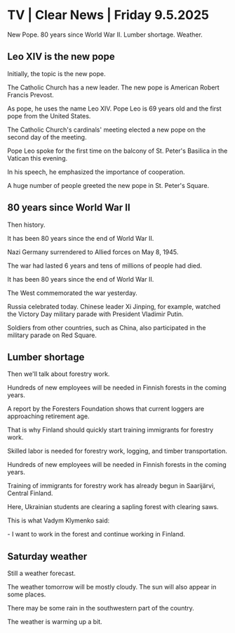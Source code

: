 # TV \| Clear News \| Friday 9.5.2025

New Pope. 80 years since World War II. Lumber shortage. Weather.

## Leo XIV is the new pope

Initially, the topic is the new pope.

The Catholic Church has a new leader. The new pope is American Robert Francis Prevost.

As pope, he uses the name Leo XIV. Pope Leo is 69 years old and the first pope from the United States.

The Catholic Church's cardinals' meeting elected a new pope on the second day of the meeting.

Pope Leo spoke for the first time on the balcony of St. Peter's Basilica in the Vatican this evening.

In his speech, he emphasized the importance of cooperation.

A huge number of people greeted the new pope in St. Peter's Square.

## 80 years since World War II

Then history.

It has been 80 years since the end of World War II.

Nazi Germany surrendered to Allied forces on May 8, 1945.

The war had lasted 6 years and tens of millions of people had died.

It has been 80 years since the end of World War II.

The West commemorated the war yesterday.

Russia celebrated today. Chinese leader Xi Jinping, for example, watched the Victory Day military parade with President Vladimir Putin.

Soldiers from other countries, such as China, also participated in the military parade on Red Square.

## Lumber shortage

Then we'll talk about forestry work.

Hundreds of new employees will be needed in Finnish forests in the coming years.

A report by the Foresters Foundation shows that current loggers are approaching retirement age.

That is why Finland should quickly start training immigrants for forestry work.

Skilled labor is needed for forestry work, logging, and timber transportation.

Hundreds of new employees will be needed in Finnish forests in the coming years.

Training of immigrants for forestry work has already begun in Saarijärvi, Central Finland.

Here, Ukrainian students are clearing a sapling forest with clearing saws.

This is what Vadym Klymenko said:

\- I want to work in the forest and continue working in Finland.

## Saturday weather

Still a weather forecast.

The weather tomorrow will be mostly cloudy. The sun will also appear in some places.

There may be some rain in the southwestern part of the country.

The weather is warming up a bit.
